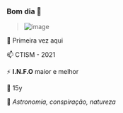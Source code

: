 ### Bom dia 👋

> ![image](https://user-images.githubusercontent.com/85495959/121888530-80326080-ccee-11eb-95f0-e4f9bd88a373.png)

🌱 Primeira vez aqui

📫 CTISM - 2021

⚡ **I.N.F.O** maior e melhor

💬 15y

💙 *Astronomia, conspiração, natureza*





<!--
**nicolegg13/nicolegg13** is a ✨ _special_ ✨ repository because its `README.md` (this file) appears on your GitHub profile.

Here are some ideas to get you started:

- 🔭 I’m currently working on ...
- 🌱 I’m currently learning ...
- 👯 I’m looking to collaborate on ...
- 🤔 I’m looking for help with ...
- 💬 Ask me about ...
- 📫 How to reach me: ...
- 😄 Pronouns: ...
- ⚡ Fun fact: ...
-->
